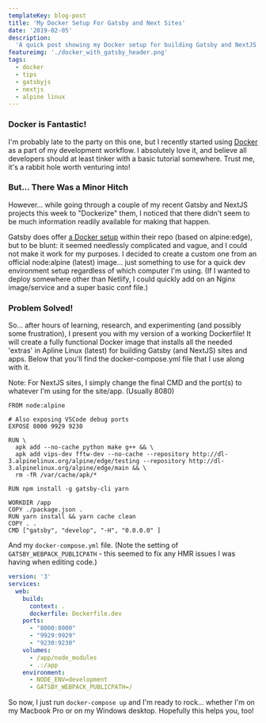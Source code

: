 ```yaml
---
templateKey: blog-post
title: 'My Docker Setup For Gatsby and Next Sites'
date: '2019-02-05'
description:
  'A quick post showing my Docker setup for building Gatsby and NextJS frontends.'
featureimg: './docker_with_gatsby_header.png'
tags:
  - docker
  - tips
  - gatsbyjs
  - nextjs
  - alpine linux
---
```


### Docker is Fantastic!

I'm probably late to the party on this one, but I recently started using [Docker](https://www.docker.com/) as a part of my development workflow. I absolutely love it, and believe all developers should at least tinker with a basic tutorial somewhere. Trust me, it's a rabbit hole worth venturing into!

### But... There Was a Minor Hitch

However... while going through a couple of my recent Gatsby and NextJS projects this week to "Dockerize" them, I noticed that there didn't seem to be much information readily available for making that happen. 

Gatsby does offer [a Docker setup](https://github.com/gatsbyjs/gatsby-docker) within their repo (based on alpine:edge), but to be blunt: it seemed needlessly complicated and vague, and I could not make it work for my purposes. I decided to create a custom one from an official node:alpine (latest) image... just something to use for a quick dev environment setup regardless of which computer I'm using. (If I wanted to deploy somewhere other than Netlify, I could quickly add on an Nginx image/service and a super basic conf file.)

### Problem Solved!

So... after hours of learning, research, and experimenting (and possibly some frustration), I present you with my version of a working Dockerfile! It will create a fully functional Docker image that installs all the needed 'extras' in Apline Linux (latest) for building Gatsby (and NextJS) sites and apps. Below that you'll find the docker-compose.yml file that I use along with it.

Note: For NextJS sites, I simply change the final CMD and the port(s) to whatever I'm using for the site/app. (Usually 8080)

```docker
FROM node:alpine

# Also exposing VSCode debug ports
EXPOSE 8000 9929 9230

RUN \
  apk add --no-cache python make g++ && \
  apk add vips-dev fftw-dev --no-cache --repository http://dl-3.alpinelinux.org/alpine/edge/testing --repository http://dl-3.alpinelinux.org/alpine/edge/main && \
  rm -fR /var/cache/apk/*

RUN npm install -g gatsby-cli yarn

WORKDIR /app
COPY ./package.json .
RUN yarn install && yarn cache clean
COPY . .
CMD ["gatsby", "develop", "-H", "0.0.0.0" ]
```

And my ```docker-compose.yml``` file. (Note the setting of ```GATSBY_WEBPACK_PUBLICPATH``` - this seemed to fix any HMR issues I was having when editing code.)

```yaml
version: '3'
services:
  web:
    build:
      context: .
      dockerfile: Dockerfile.dev
    ports:
      - "8000:8000"
      - "9929:9929"
      - "9230:9230"
    volumes:
      - /app/node_modules
      - .:/app
    environment:
      - NODE_ENV=development
      - GATSBY_WEBPACK_PUBLICPATH=/
```

So now, I just run ```docker-compose up``` and I'm ready to rock... whether I'm on my Macbook Pro or on my Windows desktop. Hopefully this helps you, too!